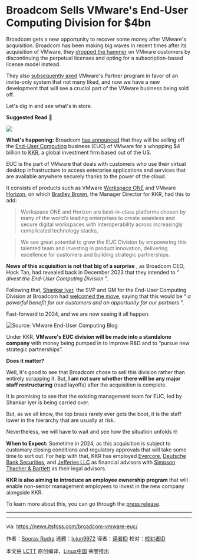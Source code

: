 [#]: subject: "Broadcom Sells VMware's End-User Computing Division for $4bn"
[#]: via: "https://news.itsfoss.com/broadcom-vmware-euc/"
[#]: author: "Sourav Rudra https://news.itsfoss.com/author/sourav/"
[#]: collector: "lujun9972/lctt-scripts-1705972010"
[#]: translator: " "
[#]: reviewer: " "
[#]: publisher: " "
[#]: url: " "

Broadcom Sells VMware's End-User Computing Division for $4bn
======
Broadcom gets a new opportunity to recover some money after VMware's
acquisition.
Broadcom has been making big waves in recent times after its acquisition of VMware, they [dropped the hammer][1] on VMware customers by discontinuing the perpetual licenses and opting for a subscription-based license model instead.

They also [subsequently axed][2] VMware's Partner program in favor of an invite-only system that not many liked, and now we have a new development that will see a crucial part of the VMware business being sold off.

Let's dig in and see what's in store.

**Suggested Read** 📖

![][3]

**What's happening:** Broadcom [has announced][4] that they will be selling off the [End-User Computing][5] business (EUC) of VMware for a whopping $4 billion to [KKR][6], a global investment firm based out of the US.

EUC is the part of VMware that deals with customers who use their virtual desktop infrastructure to access enterprise applications and services that are available anywhere securely thanks to the power of the cloud.

It consists of products such as VMware [Workspace ONE][7] and VMware [Horizon][8], on which [Bradley Brown][9], the Manager Director for KKR, had this to add:

> Workspace ONE and Horizon are best-in-class platforms chosen by many of the world’s leading enterprises to create seamless and secure digital workspaces with interoperability across increasingly complicated technology stacks,

> We see great potential to grow the EUC Division by empowering this talented team and investing in product innovation, delivering excellence for customers and building strategic partnerships.

**News of this acquisition is not that big of a surprise** , as Broadcom CEO, Hock Tan, had revealed back in December 2023 that they intended to “ _divest the End-User Computing Division_ ”.

Following that, [Shankar Iyer][10], the SVP and GM for the End-User Computing Division at Broadcom had [welcomed the move][11], saying that this would be “ _a powerful benefit for our customers and an opportunity for our partners_ ”.

Fast-forward to 2024, and we are now seeing it all happen.

![Source: VMware End-User Computing Blog][12]

Under KKR, **VMware's EUC division will be made into a standalone company** with money being pumped in to improve R&D and to “pursue new strategic partnerships”.

**Does it matter?**

Well, It's good to see that Broadcom chose to sell this division rather than entirely scrapping it. But, **I am not sure whether there will be any major staff restructuring** (read layoffs) after the acquisition is complete.

It is promising to see that the existing management team for EUC, led by Shankar Iyer is being carried over.

But, as we all know, the top brass rarely ever gets the boot, it is the staff lower in the hierarchy that are usually at risk.

Nevertheless, we will have to wait and see how the situation unfolds 🤓

**When to Expect:** Sometime in 2024, as this acquisition is subject to customary closing conditions and regulatory approvals that will take some time to sort out. For help with that, KKR has employed [Evercore][13], [Deutsche Bank Securities][14], and [Jefferies LLC][15] as financial advisors with [Simpson Thacher & Bartlett][16] as their legal advisors.

**KKR is also aiming to introduce an employee ownership program** that will enable non-senior management employees to invest in the new company alongside KKR.

To learn more about this, you can go through the [press release][17].

* * *

--------------------------------------------------------------------------------

via: https://news.itsfoss.com/broadcom-vmware-euc/

作者：[Sourav Rudra][a]
选题：[lujun9972][b]
译者：[译者ID](https://github.com/译者ID)
校对：[校对者ID](https://github.com/校对者ID)

本文由 [LCTT](https://github.com/LCTT/TranslateProject) 原创编译，[Linux中国](https://linux.cn/) 荣誉推出

[a]: https://news.itsfoss.com/author/sourav/
[b]: https://github.com/lujun9972
[1]: https://news.itsfoss.com/vmware-broadcom-subscription/
[2]: https://news.itsfoss.com/broadcom-vmware-continues/
[3]: https://news.itsfoss.com/content/images/size/w256h256/2022/08/android-chrome-192x192.png
[4]: https://blogs.vmware.com/euc/2024/02/broadcoms-euc-division-embraces-its-future-as-a-standalone-business.html
[5]: https://www.vmware.com/topics/glossary/content/end-user-computing.html
[6]: https://www.kkr.com/
[7]: https://www.vmware.com/products/workspace-one.html
[8]: https://www.vmware.com/products/horizon.html
[9]: https://www.kkr.com/about/our-people/bradley-brown
[10]: https://www.linkedin.com/in/shankarjiyer
[11]: https://blogs.vmware.com/euc/2023/12/an-exciting-new-era-for-end-user-computing.html
[12]: https://news.itsfoss.com/content/images/2024/02/vmware-euc.jpg
[13]: https://www.evercore.com/
[14]: https://www.db.com/
[15]: https://www.jefferies.com/
[16]: https://www.stblaw.com/
[17]: https://media.kkr.com/news-details/?news_id=48701629-ae4d-4d88-b1a9-90a438c6bf6c

